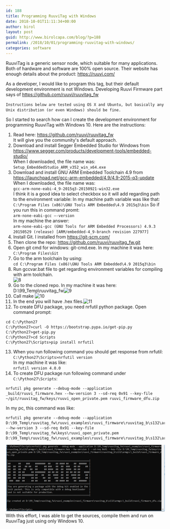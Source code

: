 ```yaml
---
id: 188
title: Programming RuuviTag with Windows
date: 2018-10-01T11:11:34+00:00
author: birol
layout: post
guid: http://www.birolcapa.com/blog/?p=188
permalink: /2018/10/01/programming-ruuvitag-with-windows/
categories: software
---
```


RuuviTag is a generic sensor node, which suitable for many applications. Both of hardware and software are 100% open source. Their website has enough details about the product: <https://ruuvi.com/>

As a developer, I would like to program this tag, but their default development environment is not Windows. Developing Ruuvi Firmware part says of <https://github.com/ruuvi/ruuvitag_fw>

```Instructions below are tested using OS X and Ubuntu, but basically any Unix distribution (or even Windows) should be fine.```

So I started to search how can I create the development environment for programming RuuviTag with Windows 10. Here are the instructions:

1. Read here: <https://github.com/ruuvi/ruuvitag_fw>  
It will give you the community's default approach.
2. Download and install Segger Embedded Studio for Windows from <https://www.segger.com/products/development-tools/embedded-studio/>  
When I downloaded, the file name was:  
```Setup_EmbeddedStudio_ARM_v352_win_x64.exe```
3. Download and install GNU ARM Embedded Toolchain 4.9 from <https://launchpad.net/gcc-arm-embedded/4.9/4.9-2015-q3-update>  
When I downloaded, the file name was:  
```gcc-arm-none-eabi-4_9-2015q3-20150921-win32.exe```  
I think it is a good idea to select checkbox so it will add regarding path to the environment variable: In my machine path variable was like that:  
`C:\Program Files (x86)\GNU Tools ARM Embedded\4.9 2015q3\bin`
So if you run this in command promt:  
`arm-none-eabi-gcc –-version`  
In my machine the answer:  
`arm-none-eabi-gcc (GNU Tools for ARM Embedded Processors) 4.9.3 20150529 (release) [ARM/embedded-4_9-branch revision 227977]`
4. Install Git. I installed from <https://git-scm.com/>  
5. Then clone the repo: <https://github.com/ruuvi/ruuvitag_fw.git>  
6. Open git cmd for windows: git-cmd.exe. In my machine it was here:  
```C:\Program Files\Git```  
7. Go to the arm toolchain by using:  
```cd C:\Program Files (x86)\GNU Tools ARM Embedded\4.9 2015q3\bin```
8. Run gccvar.bat file to get regarding environment variables for compiling with arm toolchain.  
![8](/images/cmdarmgccvar.png)
9. Go to the cloned repo. In my machine it was here: D:\99_Temp\ruuvitag_fw![9](/images/gotocloneddir.png)
10. Call make ![10](/images/callmake.png)
11. In the end you will have .hex files.![11](/images/make_next.png)
12. To create DFU package, you need nrfutil python package. Open command prompt:
```console
cd C:\Python27
C:\Python27>curl -O https://bootstrap.pypa.io/get-pip.py
C:\Python27>get-pip.py
C:\Python27>cd Scripts
C:\Python27\Scripts>pip install nrfutil
```
13. When you run following command you should get response from nrfutil:  
```C:\Python27\Scripts>nrfutil version```  
In my machine it was like:  
```nrfutil version 4.0.0```
14. To create DFU package run following command under `C:\Python27\Scripts`:  
```console
nrfutil pkg generate --debug-mode --application _build/ruuvi_firmware.hex --hw-version 3 --sd-req 0x91 --key-file ~/git/ruuvitag_fw/keys/ruuvi_open_private.pem ruuvi_firmware_dfu.zip
```
In my pc, this command was like:  
```console
nrfutil pkg generate --debug-mode --application D:\99_Temp\ruuvitag_fw\ruuvi_examples\ruuvi_firmware\ruuvitag_b\s132\armgcc\_build\ruuvi_firmware.hex --hw-version 3 --sd-req 0x91 --key-file D:\99_Temp\ruuvitag_fw\keys\ruuvi_open_private.pem D:\99_Temp\ruuvitag_fw\ruuvi_examples\ruuvi_firmware\ruuvitag_b\s132\armgcc\_build\ruuvi_firmware_dfu.zip
```
![14](/images/dfuCreation.png)
With this effort, I was able to get the sources, compile them and run on RuuviTag just using only Windows 10.